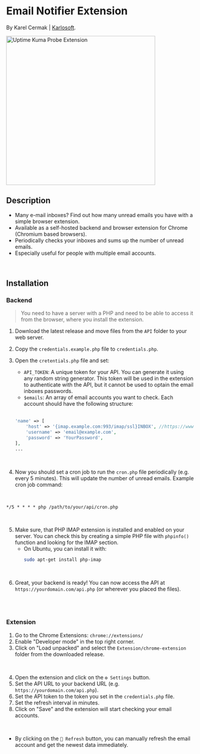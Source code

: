 # Email Notifier Extension

By Karel Cermak | [Karlosoft](https://karlosoft.com).

<img src="https://cdn.karlosoft.com/cdn-data/ks/img/emailnotifier/github.png" width="400" alt="Uptime Kuma Probe Extension">

<br>

## Description
- Many e-mail inboxes? Find out how many unread emails you have with a simple browser extension.
- Available as a self-hosted backend and browser extension for Chrome (Chromium based browsers).
- Periodically checks your inboxes and sums up the number of unread emails.
- Especially useful for people with multiple email accounts.

<br>

## Installation
### Backend

> You need to have a server with a PHP and need to be able to access it from the browser, where you install the extension.

1. Download the latest release and move files from the `API` folder to your web server.
2. Copy the `credentials.example.php` file to `credentials.php`.
3. Open the `cretentials.php` file and set:
   - `API_TOKEN`: A unique token for your API. You can generate it using any random string generator. This token will be used in the extension to authenticate with the API, but it cannot be used to optain the email inboxes passwords.
   - `$emails`: An array of email accounts you want to check. Each account should have the following structure:

   <br>

    ```php
    'name' => [
        'host' => '{imap.example.com:993/imap/ssl}INBOX', //https://www.php.net/manual/en/function.imap-open.php
        'username' => 'email@example.com',
        'password' => 'YourPassword',
    ],
    ...
    ```

<br>

4. Now you should set a cron job to run the `cron.php` file periodically (e.g. every 5 minutes). This will update the number of unread emails. Example cron job command:

<br>

   ```
   */5 * * * * php /path/to/your/api/cron.php
   ```

<br >

5. Make sure, that PHP IMAP extension is installed and enabled on your server. You can check this by creating a simple PHP file with `phpinfo()` function and looking for the IMAP section.
    - On Ubuntu, you can install it with:
      ```bash
      sudo apt-get install php-imap
      ```

<br>

6. Great, your backend is ready! You can now access the API at `https://yourdomain.com/api.php` (or wherever you placed the files).


<br>
<br>

### Extension
1. Go to the Chrome Extensions: `chrome://extensions/`
2. Enable "Developer mode" in the top right corner.
3. Click on "Load unpacked" and select the `Extension/chrome-extension` folder from the downloaded release.

<br>

4. Open the extension and click on the `⚙️ Settings` button.
5. Set the API URL to your backend URL (e.g. `https://yourdomain.com/api.php`).
6. Set the API token to the token you set in the `credentials.php` file.
7. Set the refresh interval in minutes.
8. Click on "Save" and the extension will start checking your email accounts.

<br>

- By clicking on the `🔄 Refresh` button, you can manually refresh the email account and get the newest data immediately.